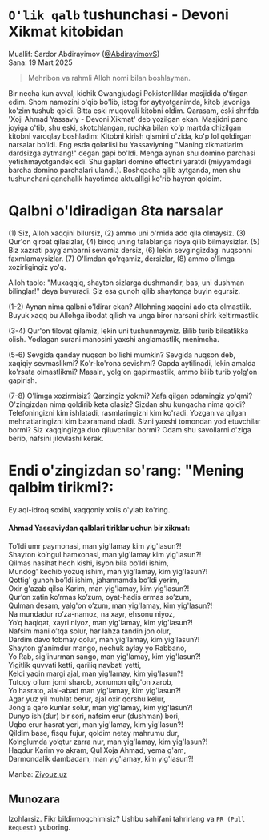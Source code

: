 # `O'lik qalb` tushunchasi - Devoni Xikmat kitobidan

Muallif: Sardor Abdirayimov ([@AbdirayimovS](https://github.com/AbdirayimovS))  
Sana: 19 Mart 2025

> Mehribon va rahmli Alloh nomi bilan boshlayman.

Bir necha kun avval, kichik Gwangjudagi Pokistonliklar masjidida o'tirgan edim. Shom namozini o'qib bo'lib, istog'for aytyotganimda, kitob javoniga ko'zim tushub qoldi. Bitta eski muqovali kitobni oldim. Qarasam, eski shrifda 'Xoji Ahmad Yassaviy - Devoni Xikmat' deb yozilgan ekan. Masjidni pano joyiga o'tib, shu eski, skotchlangan, ruchka bilan ko'p martda chizilgan kitobni varoqlay boshladim:
Kitobni kirish qismini o'zida, ko'p lol qoldirgan narsalar bo'ldi. Eng esda qolarlisi bu Yassaviyning
"Maning xikmatlarim dardsizga aytmang!" degan gapi bo'ldi.
Menga aynan shu domino parchasi yetishmayotgandek edi. Shu gaplari domino effectini yaratdi (miyyamdagi barcha domino parchalari ulandi.). Boshqacha qilib aytganda, men shu tushunchani qanchalik hayotimda aktualligi ko'rib hayron qoldim.

<!-- Dunyoga `o'lik qalb` tushunchasi orqali bir qarab ko'ring.

 Nega uni duolari ijobat bo'lmayapti? Nima uchun ishlarim zo'r bo'lib ketmayapti. Erinchoq bo'lib ketyapman. Motivatsiya so'nib boryapti. Qandaydir sura o'qisam, yig'i kelmaydi. Yaxshi ishdan to'sadi va nafsni quli bo'lishga undaydi. Quron yod olmoqchiman, lekin erinyapman va shunga uxshagan bahonalar. -->

# Qalbni o'ldiradigan 8ta narsalar

(1) Siz, Alloh xaqqini bilursiz, (2) ammo uni o'rnida ado qila olmaysiz. (3) Qur'on qiroat qilasizlar, (4) biroq uning talablariga rioya qilib bilmaysizlar. (5) Biz xazrati payg'ambarni sevamiz dersiz, (6) lekin sevgingizdagi nuqsonni faxmlamaysizlar.
(7) O'limdan qo'rqamiz, dersizlar, (8) ammo o'limga xozirligingiz yo'q.

Alloh taolo: "Muxaqqiq, shayton sizlarga dushmandir, bas, uni dushman bilinglar!" deya buyuradi. Siz esa gunoh qilib shaytonga buyin egursiz.


(1-2) Aynan nima qalbni o'ldirar ekan? Allohning xaqqini ado eta olmastlik.
Buyuk xaqq bu Allohga ibodat qilish va unga biror narsani shirk keltirmastlik.

(3-4) Qur'on tilovat qilamiz, lekin uni tushunmaymiz. Bilib turib bilsatlikka olish. Yodlagan surani manosini yaxshi anglamastlik, menimcha.

(5-6) Sevgida qanday nuqson bo'lishi mumkin? Sevgida nuqson deb, xaqiqiy sevmaslikmi? Ko'r-ko'rona sevishmi? Gapda aytilinadi, lekin amalda ko'rsata olmastlikmi? Masaln, yolg'on gapirmastlik, ammo bilib turib yolg'on gapirish.

(7-8) O'limga xozirmisiz? Qarzingiz yokmi? Xafa qilgan odamingiz yo'qmi? O'zingizdan nima qoldirib keta olasiz? Sizdan shu kungacha nima qoldi? Telefoningizni kim ishlatadi, rasmlaringizni kim ko'radi. Yozgan va qilgan mehnatlaringizni kim baxramand oladi. Sizni yaxshi tomondan yod etuvchilar bormi? Siz xaqqingizga duo qiluvchilar bormi? Odam shu savollarni o'ziga berib, nafsini jilovlashi kerak.


# Endi o'zingizdan so'rang: "Mening qalbim tirikmi?:
Ey aql-idroq soxibi, xaqqoniy xolis o'ylab ko'ring.

#### Ahmad Yassaviydan qalblari tiriklar uchun bir xikmat:

To’ldi umr paymonasi,
    man yig'lamay kim yig'lasun?!<br>
Shayton ko’ngul hamxonasi,
    man yig'lamay kim yig'lasun?!<br>
Qilmas nasihat hech kishi,
    isyon bila bo’ldi ishim,<br>
Mundog' kechib yozuq ishim,
    man yig'lamay, kim yig'lasun?!<br>
Qottig' gunoh bo’ldi ishim,
    jahannamda bo’ldi yerim,<br>
Oxir g'azab qilsa Karim,
    man yig'lamay, kim yig'lasun?!<br>
Qur’on xatin ko’rmas ko’zum,
    oyat-hadis ermas so’zum,<br>
Qulman desam, yalg'on o’zum,
    man yig'lamay, kim yig'lasun?!<br>
Na mundadur ro’za-namoz,
    na xayr, ehsonu niyoz,<br>
Yo’q haqiqat, xayri niyoz,
    man yig'lamay, kim yig'lasun?!<br>
Nafsim mani o’tqa solur,
    har lahza tandin jon olur,<br>
Dardim davo tobmay qolur,
    man yig'lamay, kim yig'lasun?!<br>
Shayton g'animdur mango,
    nechuk aylay yo Rabbano,<br>
Yo Rab, sig'inurman sango,
    man yig'lamay, kim yig'lasun?!<br>
Yigitlik quvvati ketti,
    qariliq navbati yetti,<br>
Keldi yaqin margi ajal,
    man yig'lamay, kim yig'lasun?!<br>
Tutqoy o’lum jomi sharob,
    xonumon qilg'on xarob,<br>
Yo hasrato, alal-abad man yig'lamay,
    kim yig'lasun?!<br>
Agar yuz yil muhlat berur,
    ajal oxir qorshu kelur,<br>
Jong'a qaro kunlar solur,
    man yig'lamay, kim yig'lasun?!<br>
Dunyo ishi(dur) bir sori,
    nafsim erur (dushman) bori,<br>
Uqbo erur hasrat yeri,
    man yig'lamay, kim yig'lasun?!<br>
Qildim base, fisqu fujur,
    qoldim netay mahrumu dur,<br>
Ko’nglumda yo’qtur zarra nur,
    man yig'lamay, kim yig'lasun?!<br>
Haqdur Karim yo akram,
Qul Xoja Ahmad, yema g'am,<br>
Darmondalik dambadam,
    man yig'lamay, kim yig'lasun?!<br>

Manba: [Ziyouz.uz](https://n.ziyouz.com/books/uzbek_mumtoz_adabiyoti/Ahmad%20Yassaviy.%20Devoni%20hikmat%20(yangi%20topilgan%20namunalar).pdf)

## Munozara
Izohlarsiz. Fikr bildirmoqchimisiz? Ushbu sahifani tahrirlang va `PR (Pull Request)` yuboring.
